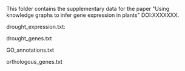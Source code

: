 
This folder contains the supplementary data for the paper "Using knowledge graphs to infer gene expression in plants" DOI:XXXXXXX. 

drought_expression.txt: 

drought_genes.txt

GO_annotations.txt

orthologous_genes.txt
